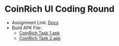 # CoinRich UI Coding Round

- Assignment Link: [Docs](https://docs.google.com/document/d/10RB67YsXtuk7YOICh57ieDM4YBUB5gfqgy0Vm7kO1Yw/edit)
- Build APK File:
  - [CoinRich Task 1.apk](<CoinRich%20(%20Task%201%20).apk>)
  - [CoinRich Task 2.apk](<CoinRich%20(%20Task%202%20).apk>)
